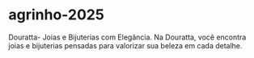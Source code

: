 # agrinho-2025
Douratta- Joias e Bijuterias com Elegância. Na Douratta, você encontra joias e bijuterias pensadas para valorizar sua beleza em cada detalhe.

